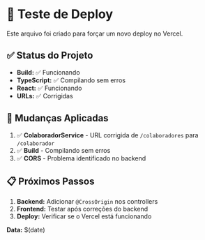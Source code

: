 # 🚀 Teste de Deploy

Este arquivo foi criado para forçar um novo deploy no Vercel.

## ✅ Status do Projeto

- **Build:** ✅ Funcionando
- **TypeScript:** ✅ Compilando sem erros
- **React:** ✅ Funcionando
- **URLs:** ✅ Corrigidas

## 🔧 Mudanças Aplicadas

1. ✅ **ColaboradorService** - URL corrigida de `/colaboradores` para `/colaborador`
2. ✅ **Build** - Compilando sem erros
3. ✅ **CORS** - Problema identificado no backend

## 📋 Próximos Passos

1. **Backend:** Adicionar `@CrossOrigin` nos controllers
2. **Frontend:** Testar após correções do backend
3. **Deploy:** Verificar se o Vercel está funcionando

**Data:** $(date) 